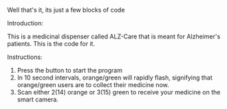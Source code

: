 Well that's it, its just a few blocks of code



Introduction:

This is a medicinal dispenser called ALZ-Care that is meant for Alzheimer's patients. This is the code for it.

Instructions:

1. Press the button to start the program
2. In 10 second intervals, orange/green will rapidly flash, signifying that orange/green users are to collect their medicine now.
3. Scan either 2(14) orange or 3(15) green to receive your medicine on the smart camera.
